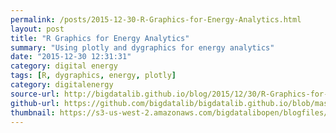 ```yaml
---
permalink: /posts/2015-12-30-R-Graphics-for-Energy-Analytics.html
layout: post
title: "R Graphics for Energy Analytics"
summary: "Using plotly and dygraphics for energy analytics"  
date: "2015-12-30 12:31:31"
category: digital energy
tags: [R, dygraphics, energy, plotly]
category: digitalenergy
source-url: http://bigdatalib.github.io/blog/2015/12/30/R-Graphics-for-Energy-Analytics/
github-url: https://github.com/bigdatalib/bigdatalib.github.io/blob/master/_posts/2015-12-30-R-Graphics-for-Energy-Analytics.html
thumbnail: https://s3-us-west-2.amazonaws.com/bigdatalibopen/blogfiles/plotlypost.png
---
```

